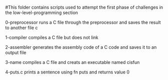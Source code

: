 #This folder contains scripts used to attempt the first phase of challenges in the low-level-programming section

0-preprocessor runs a C file through the preprocessor and saves the result to another file c

1-compiler compiles a C file but does not link

2-assembler generates the assembly code of a C code and saves it to an output file

3-name compiles a C file and creats an executable named cisfun

4-puts.c prints a sentence using fn puts and returns value 0
